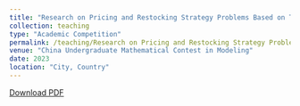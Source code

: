 ```yaml
---
title: "Research on Pricing and Restocking Strategy Problems Based on Time Series Analysis and Greedy Algorithm"
collection: teaching
type: "Academic Competition"
permalink: /teaching/Research on Pricing and Restocking Strategy Problems Based on Time Series Analysis and Greedy Algorithm
venue: "China Undergraduate Mathematical Contest in Modeling"
date: 2023
location: "City, Country"
---
```


[Download PDF](http://ShangrunLu.github.io/files/基于时间序列分析与贪心算法的定价与补货策略问题研究.pdf)
